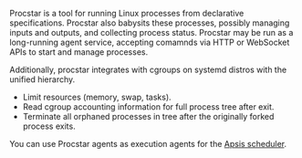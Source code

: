 Procstar is a tool for running Linux processes from declarative specifications.
Procstar also babysits these processes, possibly managing inputs and outputs,
and collecting process status.  Procstar may be run as a long-running agent
service, accepting comamnds via HTTP or WebSocket APIs to start and manage
processes.

Additionally, procstar integrates with cgroups on systemd distros with the unified
hierarchy.

- Limit resources (memory, swap, tasks).
- Read cgroup accounting information for full process tree after exit.
- Terminate all orphaned processes in tree after the originally forked process exits.

You can use Procstar agents as execution agents for the [Apsis
scheduler](https://apsis-scheduler/apsis).

